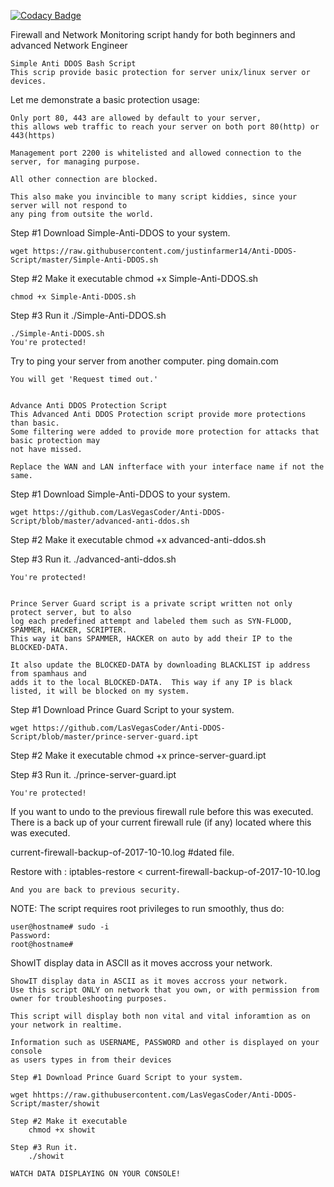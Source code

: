 
[![Codacy Badge](https://api.codacy.com/project/badge/Grade/292a5c16020747c89409ab06af1f48d0)](https://app.codacy.com/manual/LasVegasCoder/Anti-DDOS-Script?utm_source=github.com&utm_medium=referral&utm_content=LasVegasCoder/Anti-DDOS-Script&utm_campaign=Badge_Grade_Dashboard)

Firewall and Network Monitoring script handy for both beginners and advanced Network Engineer

	Simple Anti DDOS Bash Script
	This scrip provide basic protection for server unix/linux server or devices.
	
Let me demonstrate a basic protection usage:
	
	Only port 80, 443 are allowed by default to your server, 
	this allows web traffic to reach your server on both port 80(http) or 443(https)
	
	Management port 2200 is whitelisted and allowed connection to the server, for managing purpose.
	
	All other connection are blocked.  
	
	This also make you invincible to many script kiddies, since your server will not respond to
	any ping from outsite the world.
	
Step #1 Download Simple-Anti-DDOS to your system.
	
	wget https://raw.githubusercontent.com/justinfarmer14/Anti-DDOS-Script/master/Simple-Anti-DDOS.sh
	
Step #2 Make it executable
	chmod +x Simple-Anti-DDOS.sh
	
	chmod +x Simple-Anti-DDOS.sh
	
Step #3 Run it
	./Simple-Anti-DDOS.sh
	
	./Simple-Anti-DDOS.sh
	You're protected!
	
	
Try to ping your server from another computer.
ping domain.com
	
	You will get 'Request timed out.'
	
	
	Advance Anti DDOS Protection Script
	This Advanced Anti DDOS Protection script provide more protections than basic.  
	Some filtering were added to provide more protection for attacks that basic protection may
	not have missed.
	
	Replace the WAN and LAN infterface with your interface name if not the same.
	
Step #1 Download Simple-Anti-DDOS to your system.
	
	wget https://github.com/LasVegasCoder/Anti-DDOS-Script/blob/master/advanced-anti-ddos.sh
	
Step #2 Make it executable
	chmod +x advanced-anti-ddos.sh
	
Step #3 Run it.
	./advanced-anti-ddos.sh
	
	You're protected!	
	
	
	Prince Server Guard script is a private script written not only protect server, but to also
	log each predefined attempt and labeled them such as SYN-FLOOD, SPAMMER, HACKER, SCRIPTER.
	This way it bans SPAMMER, HACKER on auto by add their IP to the BLOCKED-DATA.
	
	It also update the BLOCKED-DATA by downloading BLACKLIST ip address from spamhaus and 
	adds it to the local BLOCKED-DATA.  This way if any IP is black listed, it will be blocked on my system.
	
Step #1 Download Prince Guard Script to your system.
	
	wget https://github.com/LasVegasCoder/Anti-DDOS-Script/blob/master/prince-server-guard.ipt
	
Step #2 Make it executable
	chmod +x prince-server-guard.ipt
	
Step #3 Run it.
	./prince-server-guard.ipt
	
	You're protected!

If you want to undo to the previous firewall rule before this was executed.	
There is a back up of your current firewall rule (if any) located where this
was executed.

current-firewall-backup-of-2017-10-10.log #dated file.

Restore with :
	iptables-restore < current-firewall-backup-of-2017-10-10.log
	
	And you are back to previous security.


NOTE: The script requires root privileges to run smoothly, thus do:

	user@hostname# sudo -i 	
	Password: 
	root@hostname# 	


ShowIT display data in ASCII as it moves accross your network.

	ShowIT display data in ASCII as it moves accross your network.   
	Use this script ONLY on network that you own, or with permission from owner for troubleshooting purposes.
	
	This script will display both non vital and vital inforamtion as on your network in realtime.
	
	Information such as USERNAME, PASSWORD and other is displayed on your console 
	as users types in from their devices 
	
	Step #1 Download Prince Guard Script to your system.
		
	wget hhttps://raw.githubusercontent.com/LasVegasCoder/Anti-DDOS-Script/master/showit
	
	Step #2 Make it executable
		chmod +x showit
		
	Step #3 Run it.
		./showit
		
	WATCH DATA DISPLAYING ON YOUR CONSOLE!
